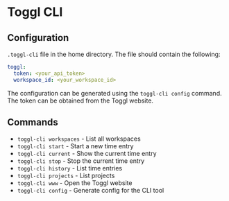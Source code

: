 # Toggl CLI

## Configuration

`.toggl-cli` file in the home directory. The file should contain the following:

```yaml
toggl:
  token: <your_api_token>
  workspace_id: <your_workspace_id>
```

The configuration can be generated using the `toggl-cli config` command.
The token can be obtained from the Toggl website.

## Commands

- `toggl-cli workspaces` - List all workspaces
- `toggl-cli start` - Start a new time entry
- `toggl-cli current` - Show the current time entry
- `toggl-cli stop` - Stop the current time entry
- `toggl-cli history` - List time entries
- `toggl-cli projects` - List projects
- `toggl-cli www` - Open the Toggl website
- `toggl-cli config` - Generate config for the CLI tool
